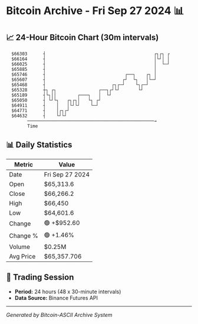 # Bitcoin Archive - Fri Sep 27 2024 📊

## 📈 24-Hour Bitcoin Chart (30m intervals)

```
  $66303      ┤                                         ┌┐┌┐ ┌ 
  $66164      ┤                                         │└┘│ │ 
  $66025      ┤                                         │  └─┘ 
  $65885      ┤                                         │      
  $65746      ┤                              ┌──┐    ┌┐ │      
  $65607      ┤                             ┌┘  └┐   │└─┘      
  $65468      ┤                         ┌┐┌─┘    └┐┌─┘         
  $65328      ┼┐ ┌┐                ┌──┐┌┘└┘       └┘           
  $65189      ┤└┐││        ┌───┐   │  └┘                       
  $65050      ┤ └┘└┐   ┌┐┌┐│   └┐ ┌┘                           
  $64911      ┤    │   │└┘└┘    └─┘                            
  $64771      ┤    │┌┐┌┘                                       
  $64632      ┤    └┘└┘                                        
        ────────────────────────────────────────────────→
        Time
```

## 📊 Daily Statistics

| Metric | Value |
|--------|-------|
| Date | Fri Sep 27 2024 |
| Open | $65,313.6 |
| Close | $66,266.2 |
| High | $66,450 |
| Low | $64,601.6 |
| Change | 🟢 +$952.60 |
| Change % | 🟢 +1.46% |
| Volume | $0.25M |
| Avg Price | $65,357.706 |

## 📅 Trading Session

- **Period:** 24 hours (48 x 30-minute intervals)
- **Data Source:** Binance Futures API

---
*Generated by Bitcoin-ASCII Archive System*
